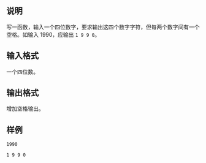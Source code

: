 <h2>说明</h2>

写一函数，输入一个四位数字，要求输出这四个数字字符，但每两个数字间有一个空格。如输入 $1990$，应输出 <code>1 9 9 0</code>。
<h2>输入格式</h2>

一个四位数。

<h2>输出格式</h2>

增加空格输出。

<h2>样例</h2>
<pre><code class="language-input1">1990</code></pre><pre><code class="language-output1">1 9 9 0
</code></pre>
